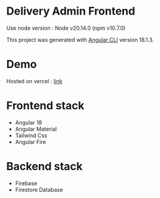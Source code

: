 
# Delivery Admin Frontend

Use node version : Node v20.14.0 (npm v10.7.0)

This project was generated with [Angular CLI](https://github.com/angular/angular-cli) version 18.1.3.

# Demo
Hosted on vercel : [link](https://food-delivery-admin-frontend.vercel.app/restaurants/list)

# Frontend stack
- Angular 18    
- Angular Material    
- Tailwind Css    
- Angular Fire   

# Backend stack
- Firebase      
- Firestore Database      
